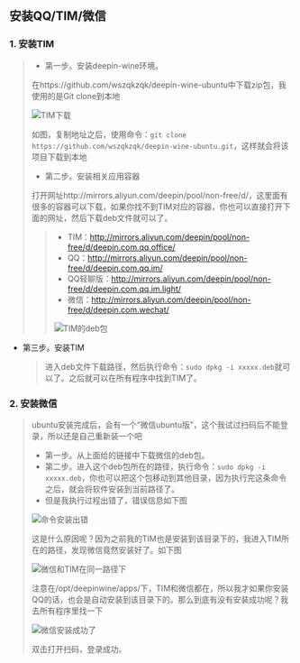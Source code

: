 ## 安装QQ/TIM/微信

### 1. 安装TIM

> - 第一步。安装deepin-wine环境。
>
> 在https://github.com/wszqkzqk/deepin-wine-ubuntu中下载zip包，我使用的是Git clone到本地
>
> ![TIM下载](/home/exile/project/Notes/Linux/软件安装/img/TIM_donwnload.png)
>
> 如图，复制地址之后，使用命令：`git clone https://github.com/wszqkzqk/deepin-wine-ubuntu.git`，这样就会将该项目下载到本地
>
> - 第二步。安装相关应用容器
>
> 打开网址http://mirrors.aliyun.com/deepin/pool/non-free/d/，这里面有很多的容器可以下载，如果你找不到TIM对应的容器，你也可以直接打开下面的网址，然后下载deb文件就可以了。
>
> > - TIM：http://mirrors.aliyun.com/deepin/pool/non-free/d/deepin.com.qq.office/
> > - QQ：http://mirrors.aliyun.com/deepin/pool/non-free/d/deepin.com.qq.im/
> > - QQ轻聊版：http://mirrors.aliyun.com/deepin/pool/non-free/d/deepin.com.qq.im.light/
> > - 微信：http://mirrors.aliyun.com/deepin/pool/non-free/d/deepin.com.wechat/
> >
> > ![TIM的deb包](/home/exile/project/Notes/Linux/软件安装/img/TIM_deb.png)

- 第三步。安装TIM

  > 进入deb文件下载路径，然后执行命令：`sudo dpkg -i xxxxx.deb`就可以了。之后就可以在所有程序中找到TIM了。

### 2. 安装微信

> ubuntu安装完成后，会有一个“微信ubuntu版”，这个我试过扫码后不能登录，所以还是自己重新装一个吧
>
> - 第一步。从上面给的链接中下载微信的deb包。
> - 第二步。进入这个deb包所在的路径，执行命令：`sudo dpkg -i xxxxx.deb`，你也可以把这个包移动到其他目录，因为执行完这条命令之后，就会将软件安装到当前路径了。
> - 但是我执行过程出错了，错误信息如下图
>
> ![命令安装出错](/home/exile/project/Notes/Linux/软件安装/img/wechatError.png)
>
> 这是什么原因呢？因为之前我的TIM也是安装到该目录下的，我进入TIM所在的路径，发现微信竟然安装好了。如下图
>
> ![微信和TIM在同一路径下](/home/exile/project/Notes/Linux/软件安装/img/runWechat.png)
>
> 注意在/opt/deepinwine/apps/下，TIM和微信都在，所以我才如果你安装QQ的话，也会是自动安装到该目录下的。那么到底有没有安装成功呢？我去所有程序里找一下
>
> ![微信安装成功了](/home/exile/project/Notes/Linux/软件安装/img/wechat.jpg)
>
> 双击打开扫码，登录成功。